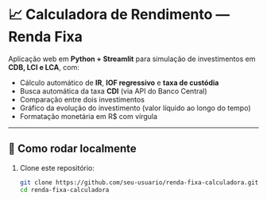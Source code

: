 # 📈 Calculadora de Rendimento — Renda Fixa

Aplicação web em **Python + Streamlit** para simulação de investimentos em **CDB, LCI e LCA**, com:

- Cálculo automático de **IR**, **IOF regressivo** e **taxa de custódia**
- Busca automática da taxa **CDI** (via API do Banco Central)
- Comparação entre dois investimentos
- Gráfico da evolução do investimento (valor líquido ao longo do tempo)
- Formatação monetária em R$ com vírgula

---

## 🚀 Como rodar localmente

1. Clone este repositório:
   ```bash
   git clone https://github.com/seu-usuario/renda-fixa-calculadora.git
   cd renda-fixa-calculadora
